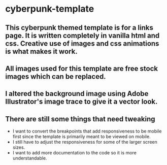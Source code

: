# cyberpunk-template
## This cyberpunk themed template is for a links page. It is written completely in vanilla html and css. Creative use of images and css animations is what makes it work. 
## All images used for this template are free stock images which can be replaced.
## I altered the background image using Adobe Illustrator's image trace to give it a vector look.
## There are still some things that need tweaking
 - I want to convert the breakpoints that add responsiveness to be mobile first since the template is primarily meant to be viewed on mobile.
- I still have to adjust the responsiveness for some of the larger screen sizes.
- I want to add more documentation to the code so it is more understandable.
